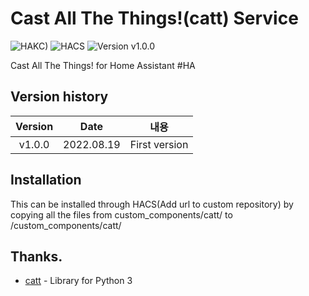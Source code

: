 # Cast All The Things!(catt) Service
![HAKC)][hakc-shield]
![HACS][hacs-shield]
![Version v1.0.0][version-shield]

Cast All The Things! for Home Assistant #HA

## Version history
| Version | Date        | 내용              |
| :-----: | :---------: | ----------------------- |
| v1.0.0  | 2022.08.19  | First version  |


## Installation
This can be installed through HACS(Add url to custom repository) by copying all the files from custom_components/catt/ to <config directory>/custom_components/catt/

## Thanks.
- [catt](https://github.com/skorokithakis/catt) - Library for Python 3

[version-shield]: https://img.shields.io/badge/version-1.0.0-orange.svg
[hakc-shield]: https://img.shields.io/badge/HAKC-Enjoy-blue.svg
[hacs-shield]: https://img.shields.io/badge/HACS-Custom-red.svg
